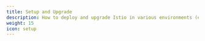 ```yaml
---
title: Setup and Upgrade
description: How to deploy and upgrade Istio in various environments (e.g., Kubernetes, Consul).
weight: 15
icon: setup
---
```

